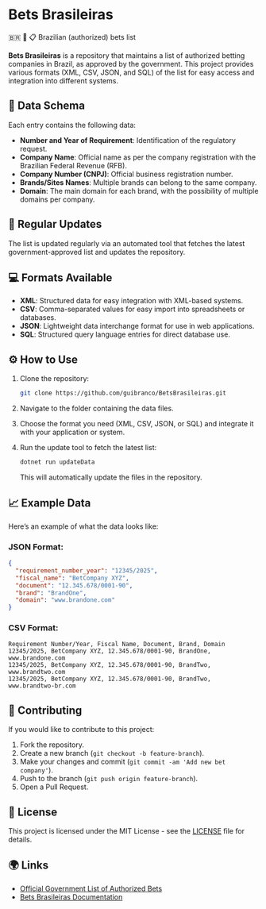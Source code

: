 # Bets Brasileiras

🇧🇷 🎰 📋 Brazilian (authorized) bets list

**Bets Brasileiras** is a repository that maintains a list of authorized betting companies in Brazil, as approved by the government. This project provides various formats (XML, CSV, JSON, and SQL) of the list for easy access and integration into different systems.

## 📝 Data Schema

Each entry contains the following data:

- **Number and Year of Requirement**: Identification of the regulatory request.
- **Company Name**: Official name as per the company registration with the Brazilian Federal Revenue (RFB).
- **Company Number (CNPJ)**: Official business registration number.
- **Brands/Sites Names**: Multiple brands can belong to the same company.
- **Domain**: The main domain for each brand, with the possibility of multiple domains per company.

## 🔄 Regular Updates

The list is updated regularly via an automated tool that fetches the latest government-approved list and updates the repository.

## 💻 Formats Available

- **XML**: Structured data for easy integration with XML-based systems.
- **CSV**: Comma-separated values for easy import into spreadsheets or databases.
- **JSON**: Lightweight data interchange format for use in web applications.
- **SQL**: Structured query language entries for direct database use.

## ⚙️ How to Use

1. Clone the repository:

   ```bash
   git clone https://github.com/guibranco/BetsBrasileiras.git
   ```

2. Navigate to the folder containing the data files.

3. Choose the format you need (XML, CSV, JSON, or SQL) and integrate it with your application or system.

4. Run the update tool to fetch the latest list:

   ```bash
   dotnet run updateData
   ```

   This will automatically update the files in the repository.

## 📈 Example Data

Here’s an example of what the data looks like:

### JSON Format:

```json
{
  "requirement_number_year": "12345/2025",
  "fiscal_name": "BetCompany XYZ",
  "document": "12.345.678/0001-90",
  "brand": "BrandOne",
  "domain": "www.brandone.com"
}
```

### CSV Format:

```csv
Requirement Number/Year, Fiscal Name, Document, Brand, Domain
12345/2025, BetCompany XYZ, 12.345.678/0001-90, BrandOne, www.brandone.com
12345/2025, BetCompany XYZ, 12.345.678/0001-90, BrandTwo, www.brandtwo.com
12345/2025, BetCompany XYZ, 12.345.678/0001-90, BrandTwo, www.brandtwo-br.com
```

## 🤝 Contributing

If you would like to contribute to this project:

1. Fork the repository.
2. Create a new branch (`git checkout -b feature-branch`).
3. Make your changes and commit (`git commit -am 'Add new bet company'`).
4. Push to the branch (`git push origin feature-branch`).
5. Open a Pull Request.

## 📅 License

This project is licensed under the MIT License - see the [LICENSE](LICENSE) file for details.

## 🌍 Links

- [Official Government List of Authorized Bets](https://www.gov.br/fazenda/pt-br/composicao/orgaos/secretaria-de-premios-e-apostas/lista-de-empresas)
- [Bets Brasileiras Documentation](http://guilherme.stracini.com.br/BetsBrasileiras/)
